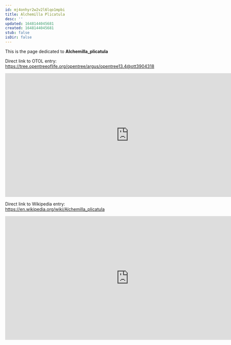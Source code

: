 ```yaml
---
id: mj4onhyr2w2v2l6lqo1mpbi
title: Alchemilla Plicatula
desc: ''
updated: 1648144045681
created: 1648144045681
stub: false
isDir: false
---
```

This is the page dedicated to **Alchemilla_plicatula**


Direct link to OTOL entry: https://tree.opentreeoflife.org/opentree/argus/opentree13.4@ott3904318



<html>
    <body>
    <iframe src="https://tree.opentreeoflife.org/opentree/argus/opentree13.4@ott3904318"
    width="800" height="400" frameborder="0" allowfullscreen> </iframe>
    </body>
</html>
    


Direct link to Wikipedia entry: https://en.wikipedia.org/wiki/Alchemilla_plicatula



<html>
    <body>
    <iframe src="https://en.wikipedia.org/wiki/Alchemilla_plicatula"
    width="800" height="400" frameborder="0" allowfullscreen> </iframe>
    </body>
</html>
    
